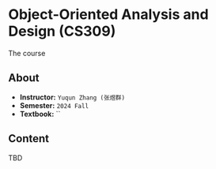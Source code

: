 # Object-Oriented Analysis and Design (CS309)

The course

## About

- **Instructor:** `Yuqun Zhang (张煜群)`
- **Semester:** `2024 Fall`
- **Textbook:** ``

## Content

TBD
